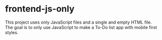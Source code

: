 # frontend-js-only
This project uses only JavaScript files and a single and empty HTML file. The goal is to only use JavaScript to make a To-Do list app with mobile first styles.
